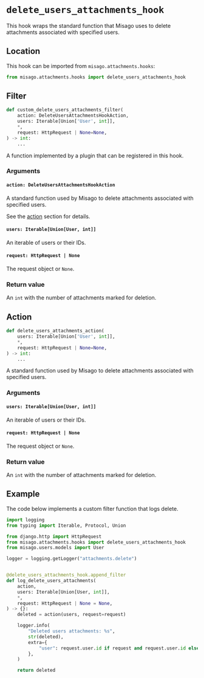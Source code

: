 # `delete_users_attachments_hook`

This hook wraps the standard function that Misago uses to delete attachments associated with specified users.


## Location

This hook can be imported from `misago.attachments.hooks`:

```python
from misago.attachments.hooks import delete_users_attachments_hook
```


## Filter

```python
def custom_delete_users_attachments_filter(
    action: DeleteUsersAttachmentsHookAction,
    users: Iterable[Union['User', int]],
    *,
    request: HttpRequest | None=None,
) -> int:
    ...
```

A function implemented by a plugin that can be registered in this hook.


### Arguments

#### `action: DeleteUsersAttachmentsHookAction`

A standard function used by Misago to delete attachments associated with specified users.

See the [action](#action) section for details.


#### `users: Iterable[Union[User, int]]`

An iterable of users or their IDs.


#### `request: HttpRequest | None`

The request object or `None`.


### Return value

An `int` with the number of attachments marked for deletion.


## Action

```python
def delete_users_attachments_action(
    users: Iterable[Union['User', int]],
    *,
    request: HttpRequest | None=None,
) -> int:
    ...
```

A standard function used by Misago to delete attachments associated with specified users.


### Arguments

#### `users: Iterable[Union[User, int]]`

An iterable of users or their IDs.


#### `request: HttpRequest | None`

The request object or `None`.


### Return value

An `int` with the number of attachments marked for deletion.


## Example

The code below implements a custom filter function that logs delete.

```python
import logging
from typing import Iterable, Protocol, Union

from django.http import HttpRequest
from misago.attachments.hooks import delete_users_attachments_hook
from misago.users.models import User

logger = logging.getLogger("attachments.delete")


@delete_users_attachments_hook.append_filter
def log_delete_users_attachments(
    action,
    users: Iterable[Union[User, int]],
    *,
    request: HttpRequest | None = None,
) -> {}:
    deleted = action(users, request=request)

    logger.info(
        "Deleted users attachments: %s",
        str(deleted),
        extra={
            "user": request.user.id if request and request.user.id else None,
        },
    )

    return deleted
```